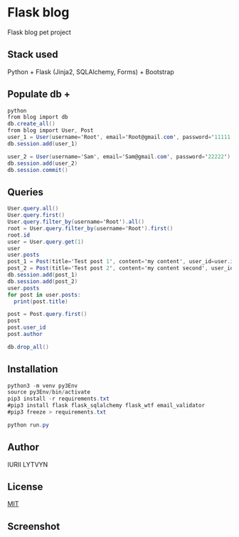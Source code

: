 # Flask blog

Flask blog pet project

## Stack used

Python + Flask (Jinja2, SQLAlchemy, Forms) + Bootstrap

## Populate db +

```cs
python
from blog import db
db.create_all()
from blog import User, Post
user_1 = User(username='Root', email='Root@gmail.com', password='11111')
db.session.add(user_1)

user_2 = User(username='Sam', email='Sam@gmail.com', password='22222')
db.session.add(user_2)
db.session.commit()
```

## Queries

```cs
User.query.all()
User.query.first()
User.query.filter_by(username='Root').all()
root = User.query.filter_by(username='Root').first()
root.id
user = User.query.get(1)
user
user.posts
post_1 = Post(title='Test post 1', content='my content', user_id=user.id)
post_2 = Post(title='Test post 2', content='my content second', user_id=user.id)
db.session.add(post_1)
db.session.add(post_2)
user.posts
for post in user.posts:
  print(post.title)

post = Post.query.first()
post
post.user_id
post.author

db.drop_all()
```

## Installation

```cs
python3 -m venv py3Env
source py3Env/bin/activate
pip3 install -r requirements.txt
#pip3 install flask flask_sqlalchemy flask_wtf email_validator
#pip3 freeze > requirements.txt

python run.py

```

## Author

IURII LYTVYN

## License

[MIT](https://choosealicense.com/licenses/mit/)

## Screenshot
